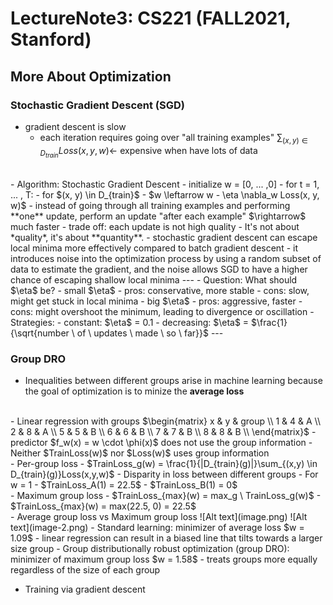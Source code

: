 # LectureNote3: CS221 (FALL2021, Stanford)

## More About Optimization
### Stochastic Gradient Descent (SGD)
- gradient descent is slow
  - each iteration requires going over "all training examples" $\sum_{(x,y) \in D_{train}} Loss(x, y, w) \leftarrow$ expensive when have lots of data
<br>
- Algorithm: Stochastic Gradient Descent
  - initialize w = [0, ... ,0]
  - for t = 1, ... , T:
    - for $(x, y) \in D_{train}$
      - $w \leftarrow w - \eta \nabla_w Loss(x, y, w)$
  - instead of going through all training examples and performing **one** update, perform an update "after each example" $\rightarrow$ much faster
  - trade off: each update is not high quality
    - It's not about *quality*, it's about **quantity**.
  - stochastic gradient descent can escape local minima more effectively compared to batch gradient descent
    - it introduces noise into the optimization process by using a random subset of data to estimate the gradient, and the noise allows SGD to have a higher chance of escaping shallow local minima
---
- Question: What should $\eta$ be?
  - small $\eta$
    - pros: conservative, more stable
    - cons: slow, might get stuck in local minima
  - big $\eta$ 
    - pros: aggressive, faster
    - cons: might overshoot the minimum, leading to divergence or oscillation
- Strategies:
  - constant: $\eta$ = 0.1
  - decreasing: $\eta$ = $\frac{1}{\sqrt{number \ of \ updates \ made \ so \ far}}$
---

### Group DRO
- Inequalities between different groups arise in machine learning because the goal of optimization is to minize the **average loss**
<br>
- Linear regression with groups
$\begin{matrix} x & y & group \\ 1 & 4 & A \\ 2 & 8 & A \\ 5 & 5 & B \\ 6 & 6 & B \\ 7 & 7 & B \\ 8 & 8 & B \\ \end{matrix}$
  - predictor $f_w(x) = w \cdot \phi(x)$ does not use the group information
  - Neither $TrainLoss(w)$ nor $Loss(w)$ uses group information
<br>
- Per-group loss
  - $TrainLoss_g(w) = \frac{1}{|D_{train}(g)|}\sum_{(x,y) \in D_{train}(g)}Loss(x,y,w)$
  - Disparity in loss between different groups
  - For w = 1
    - $TrainLoss_A(1) = 22.5$
    - $TrainLoss_B(1) = 0$
<br>
- Maximum group loss
  - $TrainLoss_{max}(w) = max_g \ TrainLoss_g(w)$
  - $TrainLoss_{max}(w) = max(22.5, 0) = 22.5$
<br>
- Average group loss vs Maximum group loss
  ![Alt text](image.png)
  ![Alt text](image-2.png)
  - Standard learning: minimizer of average loss $w = 1.09$
    - linear regression can result in a biased line that tilts towards a larger size group
  - Group distributionally robust optimization (group DRO): minimizer of maximum group loss $w = 1.58$
    - treats groups more equally regardless of the size of each group

- Training via gradient descent 
